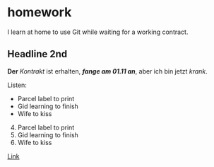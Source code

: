 # homework
I learn at home to use Git while waiting for a working contract. 
## Headline 2nd
**Der** *Kontrakt* ist erhalten, ___fange am 01.11 an___, aber ich bin jetzt _krank_.

Listen:

- Parcel label to print
- Gid learning to finish
- Wife to kiss

4. Parcel label to print
2. Gid learning to finish
3. Wife to kiss

[Link](https://google.com)
